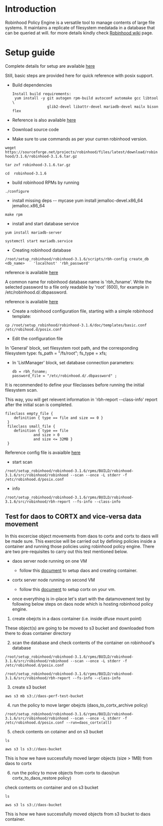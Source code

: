 # Introduction

Robinhood Policy Engine is a versatile tool to manage contents of large file systems. It maintains a replicate of filesystem medatada in a database that can be queried at will. for more details kindly check [Robinhood wiki](https://github.com/cea-hpc/robinhood/wiki) page.

# Setup guide

Complete details for setup are available [here](https://github.com/cea-hpc/robinhood/wiki/robinhood_v3_admin_doc#software-installation)

Still, basic steps are provided here for quick reference with posix support.

* Build dependencies 

      Install build requirements:
       yum install -y git autogen rpm-build autoconf automake gcc libtool \
                      glib2-devel libattr-devel mariadb-devel mailx bison flex
                
- Reference is also available [here]( https://github.com/cea-hpc/robinhood/wiki/robinhood_v3_admin_doc#build-and-installation-from-sources)
                
* Download source code

- Make sure to use commands as per your curren robinhood version.

`weget https://sourceforge.net/projects/robinhood/files/latest/download/robinhood/3.1.6/robinhood-3.1.6.tar.gz`

`tar zxf robinhood-3.1.6.tar.gz`
 
`cd  robinhood-3.1.6`

* build robinhood RPMs by running
 
`./configure`
  
  - install missing deps -- mycase yum install jemalloc-devel.x86_64 jemalloc.x86_64
  
`make rpm`

* install and start database service

`yum install mariadb-server`

`systemctl start mariadb.service`

* Creating robinhood database 

`/root/setup_robinhood/robinhood-3.1.6/scripts/rbh-config create_db <db_name>    'localhost' 'rbh_password'`

reference is available [here](https://github.com/cea-hpc/robinhood/wiki/v3_posix_tuto#configuration)

A common name for robinhood database name is 'rbh_fsname'. Write the selected password to a file only readable by 'root' (600), for example in /etc/robinhood.d/.dbpassword.

reference is available [here](https://github.com/cea-hpc/robinhood/wiki/v3_posix_tuto#configuration)

* Create a robinhood configuration file, starting with a simple robinhood template:

`cp /root/setup_robinhood/robinhood-3.1.6/doc/templates/basic.conf /etc/robihood.d/posix.conf`

* Edit the configuration file

In 'General' block, set filesystem root path, and the corresponding filesystem type:
 fs_path = "/fs/root";
 fs_type = xfs;
 
* In 'ListManager' block, set database connection parameters:

      db = rbh_fsname;
      password_file = "/etc/robinhood.d/.dbpassword" ;

It is recommended to define your fileclasses before running the initial filesystem scan.

This way, you will get relevent information in 'rbh-report --class-info' report after the initial scan is completed.

    fileclass empty_file {
        definition { type == file and size == 0 }
     }
     fileclass small_file {
        definition { type == file
                 and size > 0
                 and size <= 32MB }
     }

Reference config file is avaialble [here]()

* start scan

 `/root/setup_robinhood/robinhood-3.1.6/rpms/BUILD/robinhood-3.1.6/src/robinhood/robinhood --scan --once -L stderr -f /etc/robinhood.d/posix.conf`

 * info
 
 `/root/setup_robinhood/robinhood-3.1.6/rpms/BUILD/robinhood-3.1.6/src/robinhood/rbh-report --fs-info --class-info`
 
## Test for daos to CORTX and vice-versa data movement

In this excercise object movements from daos to cortx and cortx to daos will be made sure. This exercise will be carried out by defining policies inside a container and running those policies using robinhood policy engine. There are two pre-requisites to carry out this test mentioned below.

* daos server node running on one VM

  - follow this [document](https://github.com/Seagate/cortx-experiments/blob/main/daos-cortx/docs/setup_daos.md) to setup daos and creating container.
  
* cortx server node running on second VM

  - follow this [document](https://github.com/Seagate/cortx/blob/main/QUICK_START.md) to setup cortx on your vm.
  
* once everything is in-place let's start with the datamovement test by following below steps on daos node which is hosting robinhood policy engine.
 
1. create obejcts in a daos container (i.e. inside dfuse mount point)

These object(s) are going to be moved to s3 bucket and downloaded from there to doas container directory

2. scan the database and check contents of the container on robinhood's database

`/root/setup_robinhood/robinhood-3.1.6/rpms/BUILD/robinhood-3.1.6/src/robinhood/robinhood --scan --once -L stderr -f /etc/robinhood.d/posix.conf`

`/root/setup_robinhood/robinhood-3.1.6/rpms/BUILD/robinhood-3.1.6/src/robinhood/rbh-report --fs-info --class-info`
 
3. create s3 bucket 
 
`aws s3 mb s3://daos-perf-test-bucket`

4. run the policy to move larger obejcts (daos_to_cortx_archive policy)

`/root/setup_robinhood/robinhood-3.1.6/rpms/BUILD/robinhood-3.1.6/src/robinhood/robinhood --scan --once -L stderr -f /etc/robinhood.d/posix.conf --run=daos_cortx(all)`

5. check contents on cotainer and on s3 bucket

`ls`

`aws s3 ls s3://daos-bucket`

This is how we have successfully moved larger objects (size > 1MB) from daos to cortx

6. run the policy to move objects from cortx to daos(run cortx_to_daos_restore policy)

check contents on container and on s3 bucket

`ls`

`aws s3 ls s3://daos-bucket`

This is how we have successfully moved objects from s3 bucket to daos container.
